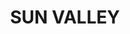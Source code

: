 ---
lastmod: '2025-04-06T06:05:20+00:00'
latitude: -33.692534
layout: suburb
longitude: 150.587962
postcode: '2777'
state: NSW
title: SUN VALLEY
url: /nsw/sun-valley/
---